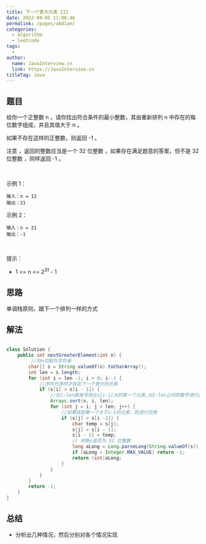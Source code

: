```yaml
---
title: 下一个更大元素 III
date: 2022-09-05 11:08:46
permalink: /pages/a6d1ae/
categories:
  - algorithm
  - leetcode
tags:
  - 
author: 
  name: JavaInterview.cn
  link: https://JavaInterview.cn
titleTag: Java
---
```


## 题目

给你一个正整数 n ，请你找出符合条件的最小整数，其由重新排列 n 中存在的每位数字组成，并且其值大于 n 。

如果不存在这样的正整数，则返回 -1 。

注意 ，返回的整数应当是一个 32 位整数 ，如果存在满足题意的答案，但不是 32 位整数 ，同样返回 -1 。

 

示例 1：

    输入：n = 12
    输出：21
示例 2：

    输入：n = 21
    输出：-1
 

提示：

- 1 <= n <= 2<sup>31</sup> - 1



## 思路

单调栈原则，跟下一个排列一样的方式



## 解法
```java

class Solution {
    public int nextGreaterElement(int n) {
         //将n切割为字符串
        char[] s = String.valueOf(n).toCharArray();
        int len = s.length;
        for (int i = len -1; i > 0; i--) {
            //序列升序时才存在下一个更大的元素
            if (s[i] > s[i - 1]) {
                //在i-len直接寻找比s[i-1]大的第一个元素,对i-len之间的数字进行正序排序
                Arrays.sort(s, i, len);
                for (int j = i; j < len; j++) {
                    //如果找到第一个大于i-1的元素，则进行交换
                    if (s[j] > s[i -1]) {
                        char temp = s[j];
                        s[j] = s[i - 1];
                        s[i - 1] = temp;
                        // 判断s是否为 32 位整数
                        long aLong = Long.parseLong(String.valueOf(s));
                        if (aLong > Integer.MAX_VALUE) return -1;
                        return (int)aLong;
                    }
                }
            }
        }
        return -1;
    }
}
```

## 总结

- 分析出几种情况，然后分别对各个情况实现 
